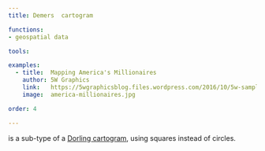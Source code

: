 ```yaml
---
title: Demers  cartogram

functions:
- geospatial data

tools:

examples:
  - title:  Mapping America's Millionaires
    author: 5W Graphics
    link:   https://5wgraphicsblog.files.wordpress.com/2016/10/5w-sample-054-america-millionaires1x2.jpg
    image:  america-millionaires.jpg

order: 4

---
```


is a sub-type of a [Dorling cartogram](/dorling-cartogram), using squares instead of circles. 

<!--more-->
